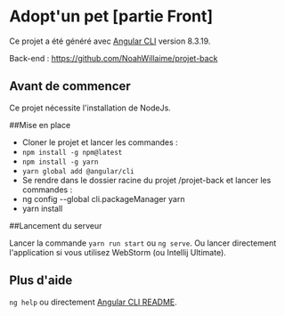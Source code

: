 # Adopt'un pet [partie Front]

Ce projet a été généré avec [Angular CLI](https://github.com/angular/angular-cli) version 8.3.19.

Back-end : https://github.com/NoahWillaime/projet-back

## Avant de commencer

Ce projet nécessite l'installation de NodeJs.

##Mise en place

-   Cloner le projet et lancer les commandes :
- `npm install -g npm@latest`
- `npm install -g yarn`
- `yarn global add @angular/cli`
-   Se rendre dans le dossier racine du projet /projet-back et lancer les commandes :
-   ng config --global cli.packageManager yarn
-   yarn install

##Lancement du serveur

Lancer la commande `yarn run start` ou `ng serve`.
Ou lancer directement l'application si vous utilisez WebStorm (ou Intellij Ultimate).


##  Plus d'aide

`ng help` ou directement [Angular CLI README](https://github.com/angular/angular-cli/blob/master/README.md).

